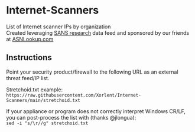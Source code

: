 # Internet-Scanners
List of Internet scanner IPs by organization  
Created leveraging [SANS research](https://isc.sans.edu/) data feed and sponsored by our friends at [ASNLookup.com](https://asnlookup.com)

## Instructions
Point your security product/firewall to the following URL as an external threat feed/IP list.  
  
Stretchoid.txt example:  
```https://raw.githubusercontent.com/Xorlent/Internet-Scanners/main/stretchoid.txt```  
  
If your appliance or program does not correctly interpret Windows CR/LF, you can post-process the list with (thanks @jlongua):  
```sed -i "s/\r//g" stretchoid.txt```
